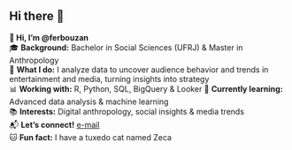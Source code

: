 ## Hi there 👋

**👋 Hi, I’m @ferbouzan**  
🎓 **Background:** Bachelor in Social Sciences (UFRJ) & Master in Anthropology  
💼 **What I do:** I analyze data to uncover audience behavior and trends in entertainment and media, turning insights into strategy  
📊 **Working with:** R, Python, SQL, BigQuery & Looker
🔎 **Currently learning:** Advanced data analysis & machine learning  
📚 **Interests:** Digital anthropology, social insights & media trends  
📬 **Let’s connect!** [e-mail](mailto:bouzancf@gmail.com)  
🐱 **Fun fact:** I have a tuxedo cat named Zeca  


